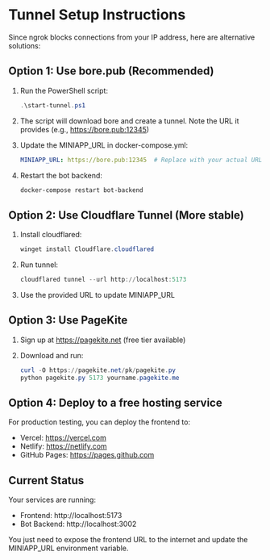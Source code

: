 # Tunnel Setup Instructions

Since ngrok blocks connections from your IP address, here are alternative solutions:

## Option 1: Use bore.pub (Recommended)

1. Run the PowerShell script:
   ```powershell
   .\start-tunnel.ps1
   ```

2. The script will download bore and create a tunnel. Note the URL it provides (e.g., https://bore.pub:12345)

3. Update the MINIAPP_URL in docker-compose.yml:
   ```yaml
   MINIAPP_URL: https://bore.pub:12345  # Replace with your actual URL
   ```

4. Restart the bot backend:
   ```powershell
   docker-compose restart bot-backend
   ```

## Option 2: Use Cloudflare Tunnel (More stable)

1. Install cloudflared:
   ```powershell
   winget install Cloudflare.cloudflared
   ```

2. Run tunnel:
   ```powershell
   cloudflared tunnel --url http://localhost:5173
   ```

3. Use the provided URL to update MINIAPP_URL

## Option 3: Use PageKite

1. Sign up at https://pagekite.net (free tier available)

2. Download and run:
   ```powershell
   curl -O https://pagekite.net/pk/pagekite.py
   python pagekite.py 5173 yourname.pagekite.me
   ```

## Option 4: Deploy to a free hosting service

For production testing, you can deploy the frontend to:
- Vercel: https://vercel.com
- Netlify: https://netlify.com
- GitHub Pages: https://pages.github.com

## Current Status

Your services are running:
- Frontend: http://localhost:5173
- Bot Backend: http://localhost:3002

You just need to expose the frontend URL to the internet and update the MINIAPP_URL environment variable.
